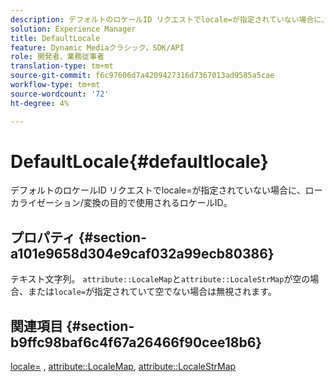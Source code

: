 ```yaml
---
description: デフォルトのロケールID リクエストでlocale=が指定されていない場合に、ローカライゼーション/変換の目的で使用されるロケールID。
solution: Experience Manager
title: DefaultLocale
feature: Dynamic Mediaクラシック，SDK/API
role: 開発者、業務従事者
translation-type: tm+mt
source-git-commit: f6c97606d7a4209427316d7367013ad9585a5cae
workflow-type: tm+mt
source-wordcount: '72'
ht-degree: 4%

---
```



# DefaultLocale{#defaultlocale}

デフォルトのロケールID リクエストでlocale=が指定されていない場合に、ローカライゼーション/変換の目的で使用されるロケールID。

## プロパティ {#section-a101e9658d304e9caf032a99ecb80386}

テキスト文字列。 `attribute::LocaleMap`と`attribute::LocaleStrMap`が空の場合、または`locale=`が指定されていて空でない場合は無視されます。

## 関連項目 {#section-b9ffc98baf6c4f67a26466f90cee18b6}

[locale=](../../../../../is-api/http-ref/image-serving-api-ref/c-http-protocol-reference/c-command-reference/r-locale.md#reference-8a846b2fbc004a12821b956ed3b25cfb) ,  [attribute::LocaleMap](../../../../../is-api/image-catalog/image-serving-api-ref/c-image-catalog-reference/c-attributes-reference/r-localemap.md#reference-49bbf598f8ea47c3a563755cef306318),  [attribute::LocaleStrMap](../../../../../is-api/image-catalog/image-serving-api-ref/c-image-catalog-reference/c-attributes-reference/r-localestrmap.md#reference-98c42070a4bc4baf92537132be2b5b1e)
